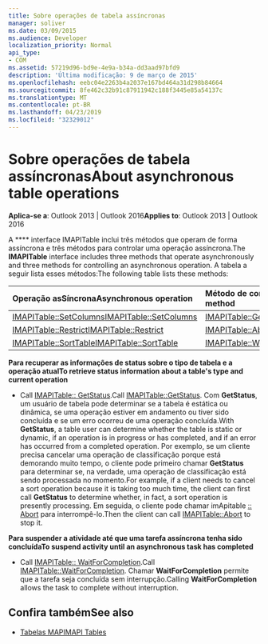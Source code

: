 ```yaml
---
title: Sobre operações de tabela assíncronas
manager: soliver
ms.date: 03/09/2015
ms.audience: Developer
localization_priority: Normal
api_type:
- COM
ms.assetid: 57219d96-bd9e-4e9a-b34a-dd3aad97bfd9
description: 'Última modificação: 9 de março de 2015'
ms.openlocfilehash: eebc04e2263b4a2037e167bd464a31d298b84664
ms.sourcegitcommit: 8fe462c32b91c87911942c188f3445e85a54137c
ms.translationtype: MT
ms.contentlocale: pt-BR
ms.lasthandoff: 04/23/2019
ms.locfileid: "32329012"
---
```

# <a name="about-asynchronous-table-operations"></a><span data-ttu-id="fce6c-103">Sobre operações de tabela assíncronas</span><span class="sxs-lookup"><span data-stu-id="fce6c-103">About asynchronous table operations</span></span>
 
<span data-ttu-id="fce6c-104">**Aplica-se a**: Outlook 2013 | Outlook 2016</span><span class="sxs-lookup"><span data-stu-id="fce6c-104">**Applies to**: Outlook 2013 | Outlook 2016</span></span> 
  
<span data-ttu-id="fce6c-105">A \*\*\*\* interface IMAPITable inclui três métodos que operam de forma assíncrona e três métodos para controlar uma operação assíncrona.</span><span class="sxs-lookup"><span data-stu-id="fce6c-105">The **IMAPITable** interface includes three methods that operate asynchronously and three methods for controlling an asynchronous operation.</span></span> <span data-ttu-id="fce6c-106">A tabela a seguir lista esses métodos:</span><span class="sxs-lookup"><span data-stu-id="fce6c-106">The following table lists these methods:</span></span> 
  
|<span data-ttu-id="fce6c-107">**Operação asSíncrona**</span><span class="sxs-lookup"><span data-stu-id="fce6c-107">**Asynchronous operation**</span></span>|<span data-ttu-id="fce6c-108">**Método de controle assíncrono**</span><span class="sxs-lookup"><span data-stu-id="fce6c-108">**Asynchronous control method**</span></span>|
|:-----|:-----|
|[<span data-ttu-id="fce6c-109">IMAPITable::SetColumns</span><span class="sxs-lookup"><span data-stu-id="fce6c-109">IMAPITable::SetColumns</span></span>](imapitable-setcolumns.md) <br/> |[<span data-ttu-id="fce6c-110">IMAPITable::GetStatus</span><span class="sxs-lookup"><span data-stu-id="fce6c-110">IMAPITable::GetStatus</span></span>](imapitable-getstatus.md) <br/> |
|[<span data-ttu-id="fce6c-111">IMAPITable::Restrict</span><span class="sxs-lookup"><span data-stu-id="fce6c-111">IMAPITable::Restrict</span></span>](imapitable-restrict.md) <br/> |[<span data-ttu-id="fce6c-112">IMAPITable::Abort</span><span class="sxs-lookup"><span data-stu-id="fce6c-112">IMAPITable::Abort</span></span>](imapitable-abort.md) <br/> |
|[<span data-ttu-id="fce6c-113">IMAPITable::SortTable</span><span class="sxs-lookup"><span data-stu-id="fce6c-113">IMAPITable::SortTable</span></span>](imapitable-sorttable.md) <br/> |[<span data-ttu-id="fce6c-114">IMAPITable::WaitForCompletion</span><span class="sxs-lookup"><span data-stu-id="fce6c-114">IMAPITable::WaitForCompletion</span></span>](imapitable-waitforcompletion.md) <br/> |
   
<span data-ttu-id="fce6c-115">**Para recuperar as informações de status sobre o tipo de tabela e a operação atual**</span><span class="sxs-lookup"><span data-stu-id="fce6c-115">**To retrieve status information about a table's type and current operation**</span></span>
  
- <span data-ttu-id="fce6c-116">Call [IMAPITable:: GetStatus](imapitable-getstatus.md).</span><span class="sxs-lookup"><span data-stu-id="fce6c-116">Call [IMAPITable::GetStatus](imapitable-getstatus.md).</span></span> <span data-ttu-id="fce6c-117">Com **GetStatus**, um usuário de tabela pode determinar se a tabela é estática ou dinâmica, se uma operação estiver em andamento ou tiver sido concluída e se um erro ocorreu de uma operação concluída.</span><span class="sxs-lookup"><span data-stu-id="fce6c-117">With **GetStatus**, a table user can determine whether the table is static or dynamic, if an operation is in progress or has completed, and if an error has occurred from a completed operation.</span></span> <span data-ttu-id="fce6c-118">Por exemplo, se um cliente precisa cancelar uma operação de classificação porque está demorando muito tempo, o cliente pode primeiro chamar **GetStatus** para determinar se, na verdade, uma operação de classificação está sendo processada no momento.</span><span class="sxs-lookup"><span data-stu-id="fce6c-118">For example, if a client needs to cancel a sort operation because it is taking too much time, the client can first call **GetStatus** to determine whether, in fact, a sort operation is presently processing.</span></span> <span data-ttu-id="fce6c-119">Em seguida, o cliente pode chamar imApitable [:: Abort](imapitable-abort.md) para interrompê-lo.</span><span class="sxs-lookup"><span data-stu-id="fce6c-119">Then the client can call [IMAPITable::Abort](imapitable-abort.md) to stop it.</span></span> 
    
<span data-ttu-id="fce6c-120">**Para suspender a atividade até que uma tarefa assíncrona tenha sido concluída**</span><span class="sxs-lookup"><span data-stu-id="fce6c-120">**To suspend activity until an asynchronous task has completed**</span></span>
  
- <span data-ttu-id="fce6c-121">Call [IMAPITable:: WaitForCompletion](imapitable-waitforcompletion.md).</span><span class="sxs-lookup"><span data-stu-id="fce6c-121">Call [IMAPITable::WaitForCompletion](imapitable-waitforcompletion.md).</span></span> <span data-ttu-id="fce6c-122">Chamar **WaitForCompletion** permite que a tarefa seja concluída sem interrupção.</span><span class="sxs-lookup"><span data-stu-id="fce6c-122">Calling **WaitForCompletion** allows the task to complete without interruption.</span></span> 
    
## <a name="see-also"></a><span data-ttu-id="fce6c-123">Confira também</span><span class="sxs-lookup"><span data-stu-id="fce6c-123">See also</span></span>

- [<span data-ttu-id="fce6c-124">Tabelas MAPI</span><span class="sxs-lookup"><span data-stu-id="fce6c-124">MAPI Tables</span></span>](mapi-tables.md)

